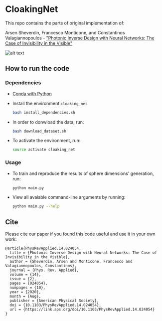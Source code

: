 # CloakingNet

This repo contains the parts of original implementation of:

Arsen Sheverdin, Francesco Monticone, and Constantinos Valagiannopoulos - ["Photonic Inverse Design with Neural Networks: The Case of Invisibility in the Visible"](https://journals.aps.org/prapplied/abstract/10.1103/PhysRevApplied.14.024054)

![alt text](https://github.com/arsen-sheverdin/CloakingNet/blob/master/media/schema.png "Logo Title Text 1")

## How to run the code

### Dependencies 

- [Conda with Python](https://www.anaconda.com)  
- Install the environment `cloaking_net`

  ```bash
  bash install_dependencies.sh
  ```

- In order to donwload the data, run:
  ```bash
  bash download_dataset.sh
  ```
- To activate the environment, run:
  ```bash
  source activate cloaking_net
  ```
### Usage


- To train and reproduce the results of sphere dimensions' generation, run:
  ```bash
  python main.py
  ```
- View all avaiable command-line arguments by running:

  ``` bash
  python main.py --help
  ```    

## Cite

Please cite our paper if you found this code useful and use it in your own work:
```
@article{PhysRevApplied.14.024054,
  title = {Photonic Inverse Design with Neural Networks: The Case of Invisibility in the Visible},
  author = {Sheverdin, Arsen and Monticone, Francesco and Valagiannopoulos, Constantinos},
  journal = {Phys. Rev. Applied},
  volume = {14},
  issue = {2},
  pages = {024054},
  numpages = {10},
  year = {2020},
  month = {Aug},
  publisher = {American Physical Society},
  doi = {10.1103/PhysRevApplied.14.024054},
  url = {https://link.aps.org/doi/10.1103/PhysRevApplied.14.024054}
}
```




